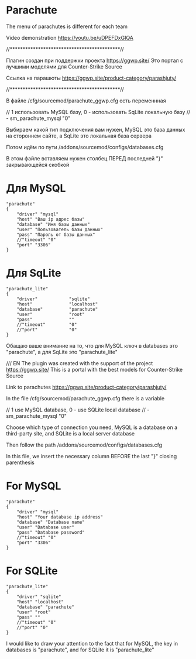 # Parachute
The menu of parachutes is different for each team

Video demonstration
https://youtu.be/uDPEFDxGIQA

//*******************************************//

Плагин создан при поддержки проекта https://ggwp.site/
Это портал с лучшими моделями для Counter-Strike Source

Ссылка на парашюты https://ggwp.site/product-category/parashjuty/

//*******************************************//

В файле /cfg/sourcemod/parachute_ggwp.cfg есть переменнная

// 1 использовать MySQL базу, 0 - использовать SqLite локальную базу
// -
sm_parachute_mysql "0"

Выбираем какой тип подключения вам нужен, MySQL это база данных на стороннем сайте, а SqLite это локальная база сервера

Потом идём по пути /addons/sourcemod/configs/databases.cfg

В этом файле вставляем нужен столбец ПЕРЕД последней "}" закрывающейся скобкой

# Для MySQL
	"parachute"
	{ 
		"driver" "mysql" 
		"host" "Ваш ip адрес базы" 
		"database" "Имя базы данных" 
		"user" "Пользователь базы данных" 
		"pass" "Пароль от базы данных" 
		//"timeout" "0" 
		"port" "3306"
	}

# Для SqLite

	"parachute_lite"
	{ 
		"driver"			"sqlite"
		"host"				"localhost"
		"database"			"parachute"
		"user"				"root"
		"pass"				""
		//"timeout"			"0"
		//"port"			"0"
	}


Обащаю ваше внимание на то, что для MySQL ключ в databases это "parachute", а для SqLite это "parachute_lite"


/// EN
The plugin was created with the support of the project https://ggwp.site/
This is a portal with the best models for Counter-Strike Source

Link to parachutes https://ggwp.site/product-category/parashjuty/

In the file /cfg/sourcemod/parachute_ggwp.cfg there is a variable

// 1 use MySQL database, 0 - use SQLite local database
// -
sm_parachute_mysql "0"

Choose which type of connection you need, MySQL is a database on a third-party site, and SQLite is a local server database

Then follow the path /addons/sourcemod/configs/databases.cfg

In this file, we insert the necessary column BEFORE the last "}" closing parenthesis

# For MySQL
	"parachute"
	{
		"driver" "mysql"
		"host" "Your database ip address"
		"database" "Database name"
		"user" "Database user"
		"pass" "Database password"
		//"timeout" "0"
		"port" "3306"
	}

# For SQLite

	"parachute_lite"
	{
		"driver" "sqlite"
		"host" "localhost"
		"database" "parachute"
		"user" "root"
		"pass" ""
		//"timeout" "0"
		//"port" "0"
	}

I would like to draw your attention to the fact that for MySQL, the key in databases is "parachute", and for SQLite it is "parachute_lite"
